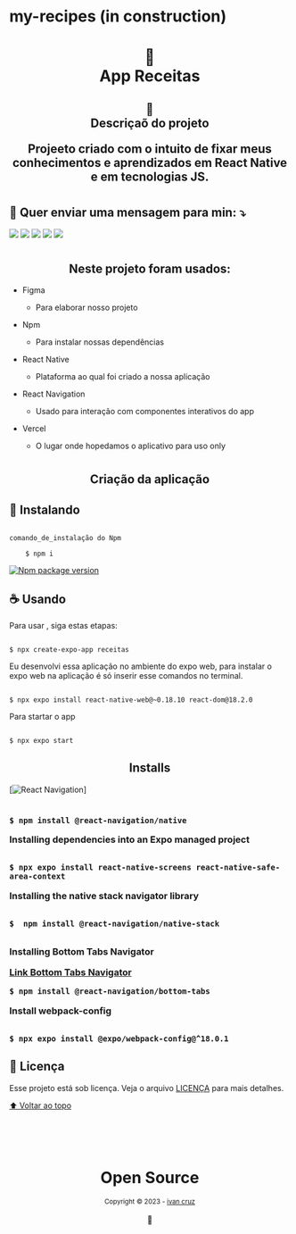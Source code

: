 # my-recipes (in construction)


<h1 align="center">
📄<br>App Receitas
</h1>

<h2 align="center">
📄<br>Descriçaõ do projeto

Projeeto criado com o intuito de fixar meus conhecimentos e aprendizados em React Native e em tecnologias JS.

</h2>

<h1></h1>

<h2 align="">
  💌 Quer enviar uma mensagem para min: ⤵️
</h2>
<p align="">
  <a href="#" alt="Gmail">
  <img src="https://img.shields.io/badge/-Gmail-FF0000?style=flat-square&labelColor=FF0000&logo=gmail&logoColor=white&link=LINK-DO-SEU-EMAIL" /></a>

  <a href="#" alt="Linkedin">
  <img src="https://img.shields.io/badge/-Linkedin-0e76a8?style=flat-square&logo=Linkedin&logoColor=white&link=LINK-DO-SEU-LINKEDIN" /></a>

  <a href="#" alt="WhatsApp">
  <img src="https://img.shields.io/badge/-WhatsApp-25d366?style=flat-square&labelColor=25d366&logo=whatsapp&logoColor=white&link=API-DO-SEU-WHATSAPP"/></a>

  <a href="#" alt="Facebook">
  <img src="https://img.shields.io/badge/-Facebook-3b5998?style=flat-square&labelColor=3b5998&logo=facebook&logoColor=white&link=LINK-DO-SEU-FACEBOOK"/></a>

  <a href="#" alt="Instagram">
  <img src="https://img.shields.io/badge/-Instagram-DF0174?style=flat-square&labelColor=DF0174&logo=instagram&logoColor=white&link=LINK-DO-SEU-INSTAGRAM"/></a>
</p>
  
<h1></h1>

<h2 align="center">Neste projeto foram usados:</h2>

- Figma
  
  * Para elaborar nosso projeto 


- Npm
  
  * Para instalar nossas dependências 

- React Native
  
  * Plataforma ao qual foi criado a nossa aplicação 

- React Navigation
    
    * Usado para interação com componentes interativos do app

- Vercel
    
    * O lugar onde hopedamos o aplicativo para uso only  

<h1></h1>

<h2 align="center">Criação da aplicação</h2> 


## 🚀 Instalando <receitas>

```

comando_de_instalação do Npm

    $ npm i 

```


[![Npm package version](https://badgen.net/npm/v/express)](https://npmjs.com/package/express)

## ☕ Usando <receitas>

Para usar <receitas>, siga estas etapas:


```

$ npx create-expo-app receitas

```

<p> Eu desenvolvi essa aplicação no ambiente do expo web, para instalar o expo web na aplicação é só inserir esse comandos no terminal.</p>

```

$ npx expo install react-native-web@~0.18.10 react-dom@18.2.0

```

<p>Para startar o app</p>

```

$ npx expo start

```


<h2 align="center">Installs</h2>


[![React Navigation](https://reactnavigation.org/docs/getting-started/)]

<h3>

```

$ npm install @react-navigation/native

```

<p> Installing dependencies into an Expo managed project</p>

```

$ npx expo install react-native-screens react-native-safe-area-context

```

Installing the native stack navigator library

```

$  npm install @react-navigation/native-stack
 
```

Installing Bottom Tabs Navigator

[Link Bottom Tabs Navigator](https://reactnavigation.org/docs/bottom-tab-navigator)
```
$ npm install @react-navigation/bottom-tabs

```

Install webpack-config

```

$ npx expo install @expo/webpack-config@^18.0.1

```


</h3>


## 📝 Licença

Esse projeto está sob licença. Veja o arquivo [LICENÇA](LICENSE.md) para mais detalhes.

[⬆ Voltar ao topo](#nome-do-projeto)<br>


<div align="center">
  <br/>
  <br/>
  <br/>
    <div>
      <h1>Open Source</h1>
      <sub>Copyright © 2023 - <a href="https://github.com/ivandacruz">ivan cruz</sub></a>
    </div>
    <br/>
    💖
</div>
